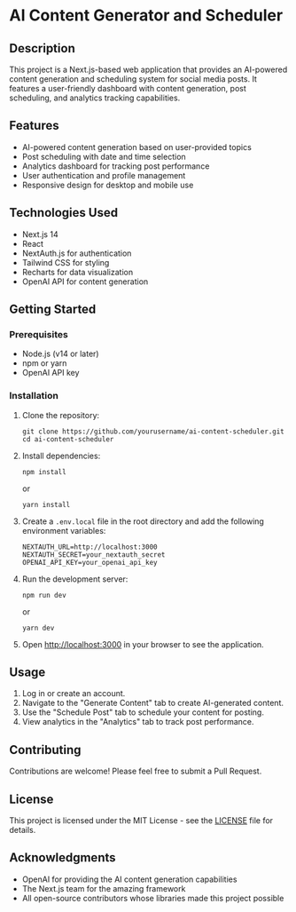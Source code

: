 # AI Content Generator and Scheduler

## Description

This project is a Next.js-based web application that provides an AI-powered content generation and scheduling system for social media posts. It features a user-friendly dashboard with content generation, post scheduling, and analytics tracking capabilities.

## Features

- AI-powered content generation based on user-provided topics
- Post scheduling with date and time selection
- Analytics dashboard for tracking post performance
- User authentication and profile management
- Responsive design for desktop and mobile use

## Technologies Used

- Next.js 14
- React
- NextAuth.js for authentication
- Tailwind CSS for styling
- Recharts for data visualization
- OpenAI API for content generation

## Getting Started

### Prerequisites

- Node.js (v14 or later)
- npm or yarn
- OpenAI API key

### Installation

1. Clone the repository:
   ```
   git clone https://github.com/yourusername/ai-content-scheduler.git
   cd ai-content-scheduler
   ```

2. Install dependencies:
   ```
   npm install
   ```
   or
   ```
   yarn install
   ```

3. Create a `.env.local` file in the root directory and add the following environment variables:
   ```
   NEXTAUTH_URL=http://localhost:3000
   NEXTAUTH_SECRET=your_nextauth_secret
   OPENAI_API_KEY=your_openai_api_key
   ```

4. Run the development server:
   ```
   npm run dev
   ```
   or
   ```
   yarn dev
   ```

5. Open [http://localhost:3000](http://localhost:3000) in your browser to see the application.

## Usage

1. Log in or create an account.
2. Navigate to the "Generate Content" tab to create AI-generated content.
3. Use the "Schedule Post" tab to schedule your content for posting.
4. View analytics in the "Analytics" tab to track post performance.

## Contributing

Contributions are welcome! Please feel free to submit a Pull Request.

## License

This project is licensed under the MIT License - see the [LICENSE](LICENSE) file for details.

## Acknowledgments

- OpenAI for providing the AI content generation capabilities
- The Next.js team for the amazing framework
- All open-source contributors whose libraries made this project possible
